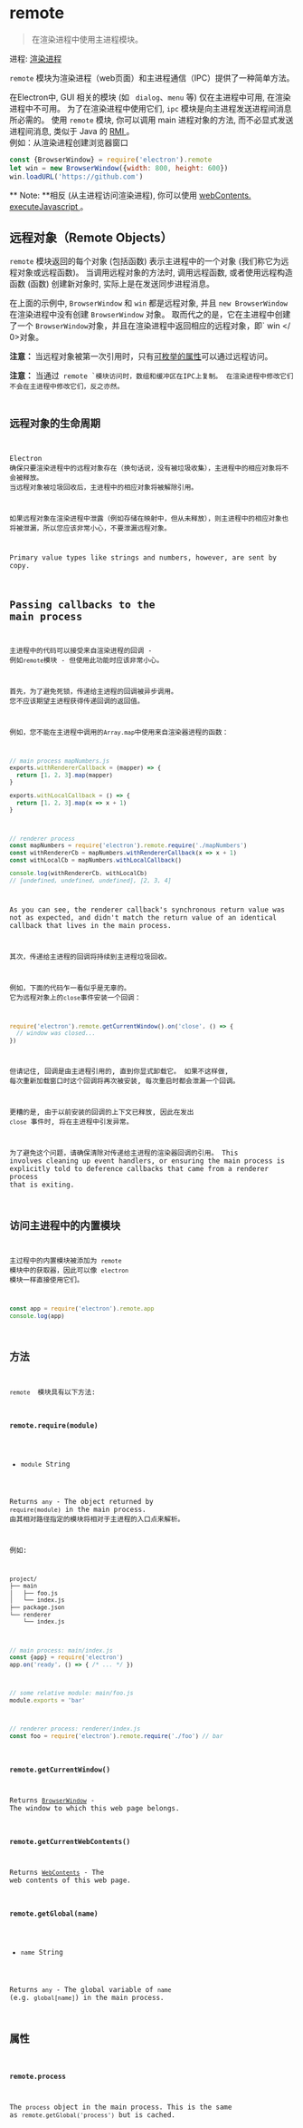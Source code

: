 # remote

> 在渲染进程中使用主进程模块。

进程: [渲染进程](../glossary.md#renderer-process)

` remote ` 模块为渲染进程（web页面）和主进程通信（IPC）提供了一种简单方法。

在Electron中, GUI 相关的模块 (如 ` dialog`、` menu ` 等) 仅在主进程中可用, 在渲染进程中不可用。 为了在渲染进程中使用它们, ` ipc ` 模块是向主进程发送进程间消息所必需的。 使用 ` remote ` 模块, 你可以调用 main 进程对象的方法, 而不必显式发送进程间消息, 类似于 Java 的 [ RMI ](http://en.wikipedia.org/wiki/Java_remote_method_invocation)。   
例如：从渲染进程创建浏览器窗口

```javascript
const {BrowserWindow} = require('electron').remote
let win = new BrowserWindow({width: 800, height: 600})
win.loadURL('https://github.com')
```

** Note: **相反 (从主进程访问渲染进程), 你可以使用 [ webContents. executeJavascript ](web-contents.md#contentsexecutejavascriptcode-usergesture-callback)。

## 远程对象（Remote Objects）

` remote ` 模块返回的每个对象 (包括函数) 表示主进程中的一个对象 (我们称它为远程对象或远程函数)。 当调用远程对象的方法时, 调用远程函数, 或者使用远程构造函数 (函数) 创建新对象时, 实际上是在发送同步进程消息。

在上面的示例中, ` BrowserWindow ` 和 ` win ` 都是远程对象, 并且 ` new BrowserWindow ` 在渲染进程中没有创建 ` BrowserWindow ` 对象。 取而代之的是，它在主进程中创建了一个 `BrowserWindow`对象，并且在渲染进程中返回相应的远程对象，即` win </ 0>对象。</p>

<p><strong>注意： </strong>当远程对象被第一次引用时，只有<a href="https://developer.mozilla.org/en-US/docs/Web/JavaScript/Enumerability_and_ownership_of_properties">可枚举的属性</a>可以通过远程访问。</p>

<p><strong>注意：</strong> 当通过<code> remote `模块访问时，数组和缓冲区在IPC上复制。 在渲染进程中修改它们不会在主进程中修改它们，反之亦然。

## 远程对象的生命周期

Electron 确保只要渲染进程中的远程对象存在（换句话说，没有被垃圾收集），主进程中的相应对象将不会被释放。 当远程对象被垃圾回收后，主进程中的相应对象将被解除引用。

如果远程对象在渲染进程中泄露（例如存储在映射中，但从未释放），则主进程中的相应对象也将被泄漏，所以您应该非常小心，不要泄漏远程对象。

Primary value types like strings and numbers, however, are sent by copy.

## Passing callbacks to the main process

主进程中的代码可以接受来自渲染进程的回调 - 例如`remote`模块 - 但使用此功能时应该非常小心。

首先，为了避免死锁，传递给主进程的回调被异步调用。 您不应该期望主进程获得传递回调的返回值。

例如，您不能在主进程中调用的` Array.map `中使用来自渲染器进程的函数：

```javascript
// main process mapNumbers.js
exports.withRendererCallback = (mapper) => {
  return [1, 2, 3].map(mapper)
}

exports.withLocalCallback = () => {
  return [1, 2, 3].map(x => x + 1)
}
```

```javascript
// renderer process
const mapNumbers = require('electron').remote.require('./mapNumbers')
const withRendererCb = mapNumbers.withRendererCallback(x => x + 1)
const withLocalCb = mapNumbers.withLocalCallback()

console.log(withRendererCb, withLocalCb)
// [undefined, undefined, undefined], [2, 3, 4]
```

As you can see, the renderer callback's synchronous return value was not as expected, and didn't match the return value of an identical callback that lives in the main process.

其次，传递给主进程的回调将持续到主进程垃圾回收。

例如，下面的代码乍一看似乎是无辜的。 它为远程对象上的` close `事件安装一个回调：

```javascript
require('electron').remote.getCurrentWindow().on('close', () => {
  // window was closed...
})
```

但请记住, 回调是由主进程引用的, 直到你显式卸载它。 如果不这样做, 每次重新加载窗口时这个回调将再次被安装, 每次重启时都会泄漏一个回调。

更糟的是, 由于以前安装的回调的上下文已释放, 因此在发出 ` close ` 事件时, 将在主进程中引发异常。

为了避免这个问题，请确保清除对传递给主进程的渲染器回调的引用。 This involves cleaning up event handlers, or ensuring the main process is explicitly told to deference callbacks that came from a renderer process that is exiting.

## 访问主进程中的内置模块

主过程中的内置模块被添加为 `remote` 模块中的获取器，因此可以像 `electron` 模块一样直接使用它们。

```javascript
const app = require('electron').remote.app
console.log(app)
```

## 方法

`remote ` 模块具有以下方法:

### `remote.require(module)`

* `module` String

Returns `any` - The object returned by `require(module)` in the main process. 由其相对路径指定的模块将相对于主进程的入口点来解析。

例如:

```sh
project/
├── main
│   ├── foo.js
│   └── index.js
├── package.json
└── renderer
    └── index.js
```

```js
// main process: main/index.js
const {app} = require('electron')
app.on('ready', () => { /* ... */ })
```

```js
// some relative module: main/foo.js
module.exports = 'bar'
```

```js
// renderer process: renderer/index.js
const foo = require('electron').remote.require('./foo') // bar
```

### `remote.getCurrentWindow()`

Returns [`BrowserWindow`](browser-window.md) - The window to which this web page belongs.

### `remote.getCurrentWebContents()`

Returns [`WebContents`](web-contents.md) - The web contents of this web page.

### `remote.getGlobal(name)`

* `name` String

Returns `any` - The global variable of `name` (e.g. `global[name]`) in the main process.

## 属性

### `remote.process`

The `process` object in the main process. This is the same as `remote.getGlobal('process')` but is cached.